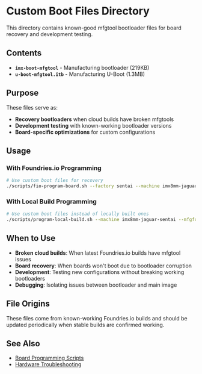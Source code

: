 # Custom Boot Files Directory

This directory contains known-good mfgtool bootloader files for board recovery and development testing.

## Contents

- **`imx-boot-mfgtool`** - Manufacturing bootloader (219KB)
- **`u-boot-mfgtool.itb`** - Manufacturing U-Boot (1.3MB)

## Purpose

These files serve as:
- **Recovery bootloaders** when cloud builds have broken mfgtools
- **Development testing** with known-working bootloader versions
- **Board-specific optimizations** for custom configurations

## Usage

### With Foundries.io Programming
```bash
# Use custom boot files for recovery
./scripts/fio-program-board.sh --factory sentai --machine imx8mm-jaguar-sentai --program --mfgfolder ./custom-boot-files
```

### With Local Build Programming
```bash
# Use custom boot files instead of locally built ones
./scripts/program-local-build.sh --machine imx8mm-jaguar-sentai --mfgfolder ./custom-boot-files
```

## When to Use

- **Broken cloud builds**: When latest Foundries.io builds have mfgtool issues
- **Board recovery**: When boards won't boot due to bootloader corruption
- **Development**: Testing new configurations without breaking working bootloaders
- **Debugging**: Isolating issues between bootloader and main image

## File Origins

These files come from known-working Foundries.io builds and should be updated periodically when stable builds are confirmed working.

## See Also

- [Board Programming Scripts](../README.md#board-programming--deployment)
- [Hardware Troubleshooting](../../wiki/Hardware-Troubleshooting.md)
